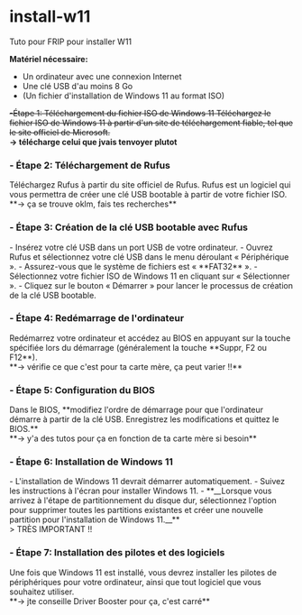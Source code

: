 # install-w11
Tuto pour FRIP pour installer W11

__Matériel nécessaire:__

- Un ordinateur avec une connexion Internet
- Une clé USB d'au moins 8 Go
- (Un fichier d'installation de Windows 11 au format ISO)

~~-Étape 1: Téléchargement du fichier ISO de Windows 11</h3>
Téléchargez le fichier ISO de Windows 11 à partir d'un site de téléchargement fiable, tel que le site officiel de Microsoft.~~<br>
**-> télécharge celui que jvais tenvoyer plutot**<br>

<h3>- Étape 2: Téléchargement de Rufus</h3>
Téléchargez Rufus à partir du site officiel de Rufus. Rufus est un logiciel qui vous permettra de créer une clé USB bootable à partir de votre fichier ISO.<br>
**-> ça se trouve oklm, fais tes recherches**<br>

<h3>- Étape 3: Création de la clé USB bootable avec Rufus</h3>
- Insérez votre clé USB dans un port USB de votre ordinateur. 
- Ouvrez Rufus et sélectionnez votre clé USB dans le menu déroulant « Périphérique ». 
  - Assurez-vous que le système de fichiers est « **FAT32** ». 
- Sélectionnez votre fichier ISO de Windows 11 en cliquant sur « Sélectionner ». 
- Cliquez sur le bouton « Démarrer » pour lancer le processus de création de la clé USB bootable.

<h3>- Étape 4: Redémarrage de l'ordinateur</h3>
Redémarrez votre ordinateur et accédez au BIOS en appuyant sur la touche spécifiée lors du démarrage (généralement la touche **Suppr, F2 ou F12**).<br>
**-> vérifie ce que c'est pour ta carte mère, ça peut varier !!**<br>

<h3>- Étape 5: Configuration du BIOS</h3>
Dans le BIOS, **modifiez l'ordre de démarrage pour que l'ordinateur démarre à partir de la clé USB. Enregistrez les modifications et quittez le BIOS.**<br>
**-> y'a des tutos pour ça en fonction de ta carte mère si besoin** <br>

<h3>- Étape 6: Installation de Windows 11</h3>
- L'installation de Windows 11 devrait démarrer automatiquement. 
- Suivez les instructions à l'écran pour installer Windows 11. 
- **__Lorsque vous arrivez à l'étape de partitionnement du disque dur, sélectionnez l'option pour supprimer toutes les partitions existantes et créer une nouvelle partition pour l'installation de Windows 11.__**<br>
> TRÈS IMPORTANT !!

<h3>- Étape 7: Installation des pilotes et des logiciels</h3>
Une fois que Windows 11 est installé, vous devrez installer les pilotes de périphériques pour votre ordinateur, ainsi que tout logiciel que vous souhaitez utiliser.<br>
**-> jte conseille Driver Booster pour ça, c'est carré**
